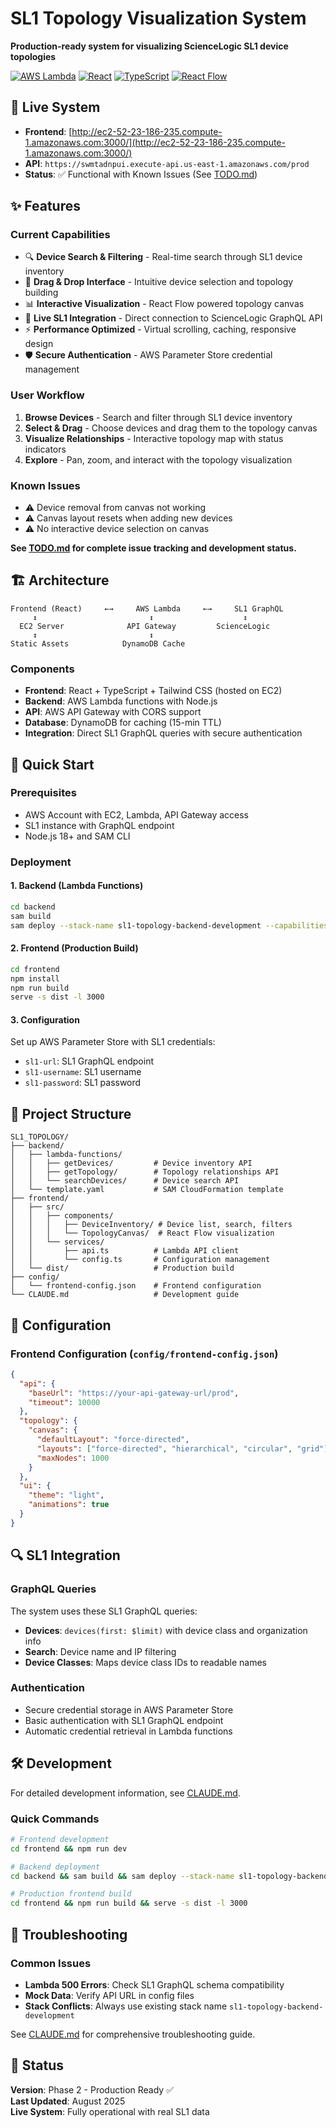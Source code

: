 # SL1 Topology Visualization System

**Production-ready system for visualizing ScienceLogic SL1 device topologies**

[![AWS Lambda](https://img.shields.io/badge/AWS-Lambda-orange)](https://aws.amazon.com/lambda/)
[![React](https://img.shields.io/badge/React-18-blue)](https://reactjs.org/)
[![TypeScript](https://img.shields.io/badge/TypeScript-5-blue)](https://www.typescriptlang.org/)
[![React Flow](https://img.shields.io/badge/React%20Flow-Visualization-green)](https://reactflow.dev/)

## 🚀 Live System

- **Frontend**: [http://ec2-52-23-186-235.compute-1.amazonaws.com:3000/](http://ec2-52-23-186-235.compute-1.amazonaws.com:3000/)
- **API**: `https://swmtadnpui.execute-api.us-east-1.amazonaws.com/prod`
- **Status**: ✅ Functional with Known Issues (See [TODO.md](TODO.md))

## ✨ Features

### Current Capabilities
- 🔍 **Device Search & Filtering** - Real-time search through SL1 device inventory
- 🎯 **Drag & Drop Interface** - Intuitive device selection and topology building
- 📊 **Interactive Visualization** - React Flow powered topology canvas
- 🔄 **Live SL1 Integration** - Direct connection to ScienceLogic GraphQL API
- ⚡ **Performance Optimized** - Virtual scrolling, caching, responsive design
- 🛡️ **Secure Authentication** - AWS Parameter Store credential management

### User Workflow
1. **Browse Devices** - Search and filter through SL1 device inventory
2. **Select & Drag** - Choose devices and drag them to the topology canvas  
3. **Visualize Relationships** - Interactive topology map with status indicators
4. **Explore** - Pan, zoom, and interact with the topology visualization

### Known Issues
- ⚠️ Device removal from canvas not working
- ⚠️ Canvas layout resets when adding new devices  
- ⚠️ No interactive device selection on canvas

**See [TODO.md](TODO.md) for complete issue tracking and development status.**

## 🏗️ Architecture

```
Frontend (React)     ←→     AWS Lambda     ←→     SL1 GraphQL
     ↕                         ↕                    ↕
  EC2 Server              API Gateway         ScienceLogic
     ↕                         ↕
Static Assets            DynamoDB Cache
```

### Components
- **Frontend**: React + TypeScript + Tailwind CSS (hosted on EC2)
- **Backend**: AWS Lambda functions with Node.js
- **API**: AWS API Gateway with CORS support
- **Database**: DynamoDB for caching (15-min TTL)
- **Integration**: Direct SL1 GraphQL queries with secure authentication

## 🚀 Quick Start

### Prerequisites
- AWS Account with EC2, Lambda, API Gateway access
- SL1 instance with GraphQL endpoint
- Node.js 18+ and SAM CLI

### Deployment

#### 1. Backend (Lambda Functions)
```bash
cd backend
sam build
sam deploy --stack-name sl1-topology-backend-development --capabilities CAPABILITY_IAM --region us-east-1 --resolve-s3
```

#### 2. Frontend (Production Build)
```bash
cd frontend
npm install
npm run build
serve -s dist -l 3000
```

#### 3. Configuration
Set up AWS Parameter Store with SL1 credentials:
- `sl1-url`: SL1 GraphQL endpoint
- `sl1-username`: SL1 username  
- `sl1-password`: SL1 password

## 📁 Project Structure

```
SL1_TOPOLOGY/
├── backend/
│   ├── lambda-functions/
│   │   ├── getDevices/         # Device inventory API
│   │   ├── getTopology/        # Topology relationships API
│   │   └── searchDevices/      # Device search API
│   └── template.yaml           # SAM CloudFormation template
├── frontend/
│   ├── src/
│   │   ├── components/
│   │   │   ├── DeviceInventory/ # Device list, search, filters
│   │   │   └── TopologyCanvas/  # React Flow visualization
│   │   └── services/
│   │       ├── api.ts          # Lambda API client
│   │       └── config.ts       # Configuration management
│   └── dist/                   # Production build
├── config/
│   └── frontend-config.json    # Frontend configuration
└── CLAUDE.md                   # Development guide
```

## 🔧 Configuration

### Frontend Configuration (`config/frontend-config.json`)
```json
{
  "api": {
    "baseUrl": "https://your-api-gateway-url/prod",
    "timeout": 10000
  },
  "topology": {
    "canvas": {
      "defaultLayout": "force-directed",
      "layouts": ["force-directed", "hierarchical", "circular", "grid"],
      "maxNodes": 1000
    }
  },
  "ui": {
    "theme": "light", 
    "animations": true
  }
}
```

## 🔍 SL1 Integration

### GraphQL Queries
The system uses these SL1 GraphQL queries:
- **Devices**: `devices(first: $limit)` with device class and organization info
- **Search**: Device name and IP filtering  
- **Device Classes**: Maps device class IDs to readable names

### Authentication
- Secure credential storage in AWS Parameter Store
- Basic authentication with SL1 GraphQL endpoint
- Automatic credential retrieval in Lambda functions

## 🛠️ Development

For detailed development information, see [CLAUDE.md](./CLAUDE.md).

### Quick Commands
```bash
# Frontend development
cd frontend && npm run dev

# Backend deployment  
cd backend && sam build && sam deploy --stack-name sl1-topology-backend-development ...

# Production frontend build
cd frontend && npm run build && serve -s dist -l 3000
```

## 🚨 Troubleshooting

### Common Issues
- **Lambda 500 Errors**: Check SL1 GraphQL schema compatibility
- **Mock Data**: Verify API URL in config files
- **Stack Conflicts**: Always use existing stack name `sl1-topology-backend-development`

See [CLAUDE.md](./CLAUDE.md) for comprehensive troubleshooting guide.

## 📄 Status

**Version**: Phase 2 - Production Ready ✅  
**Last Updated**: August 2025  
**Live System**: Fully operational with real SL1 data